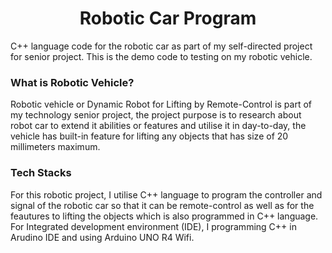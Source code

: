<h1 align="center">Robotic Car Program</h1>
C++ language code for the robotic car as part of my self-directed project for senior project. This is the demo code to testing on my robotic vehicle.

### What is Robotic Vehicle?
Robotic vehicle or Dynamic Robot for Lifting by Remote-Control is part of my technology senior project, the project purpose is to research about robot car to extend it abilities or features and utilise it in day-to-day, the vehicle has built-in feature for lifting any objects that has size of 20 millimeters maximum.  

### Tech Stacks
For this robotic project, I utilise C++ language to program the controller and signal of the robotic car so that it can be remote-control as well as for the feautures to lifting the objects which is also programmed in C++ language. For Integrated development environment (IDE), I programming C++ in Arudino IDE and using Arduino UNO R4 Wifi.

